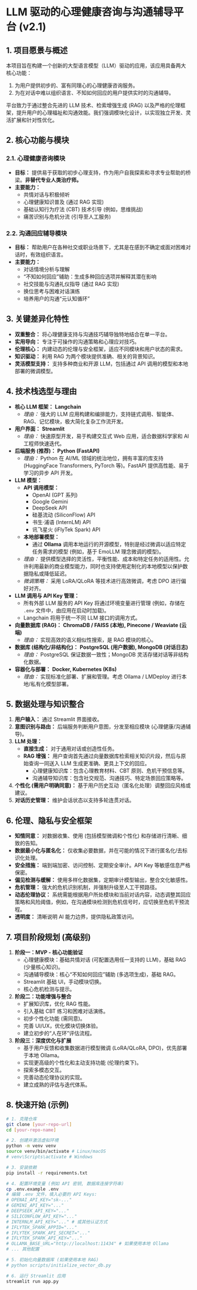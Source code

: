 # LLM 驱动的心理健康咨询与沟通辅导平台 (v2.1)

## 1. 项目愿景与概述

本项目旨在构建一个创新的大型语言模型（LLM）驱动的应用，该应用具备两大核心功能：
1.  为用户提供初步的、富有同理心的心理健康咨询服务。
2.  为在对话中难以组织语言、不知如何回应的用户提供实时的沟通辅导。

平台致力于通过整合先进的 LLM 技术、检索增强生成 (RAG) 以及严格的伦理框架，提升用户的心理福祉和沟通效能。我们强调模块化设计，以实现独立开发、灵活扩展和针对性优化。

## 2. 核心功能与模块

### 2.1. 心理健康咨询模块
* **目标：** 提供易于获取的初步心理支持，作为用户自我探索和寻求专业帮助的桥梁。**非替代专业人类治疗师。**
* **主要能力：**
    * 共情对话与积极倾听
    * 心理健康知识普及 (通过 RAG 实现)
    * 基础认知行为疗法 (CBT) 技术引导 (例如，思维挑战)
    * 痛苦识别与危机分流 (引导至人工服务)

### 2.2. 沟通回应辅导模块
* **目标：** 帮助用户在各种社交或职业场景下，尤其是在感到不确定或面对困难对话时，有效组织语言。
* **主要能力：**
    * 对话情境分析与理解
    * “不知如何回应”辅助：生成多种回应选项并解释其潜在影响
    * 社交技能与沟通礼仪指导 (通过 RAG 实现)
    * 换位思考与困难对话演练
    * 培养用户的沟通“元认知循环”

## 3. 关键差异化特性

* **双重整合：** 将心理健康支持与沟通技巧辅导独特地结合在单一平台。
* **实用导向：** 专注于可操作的沟通策略和心理应对技巧。
* **伦理核心：** 内建动态的伦理与安全框架，适应不同模块和用户状态的需求。
* **知识驱动：** 利用 RAG 为两个模块提供准确、相关的背景知识。
* **灵活模型支持：** 支持多种商业和开源 LLM，包括通过 API 调用的模型和本地部署的微调模型。

## 4. 技术栈选型与理由

* **核心 LLM 框架：** **Langchain**
    * *理由：* 强大的 LLM 应用构建和编排能力，支持链式调用、智能体、RAG、记忆模块，极大简化复杂工作流开发。
* **用户界面：** **Streamlit**
    * *理由：* 快速原型开发，易于构建交互式 Web 应用，适合数据科学家和 AI 工程师快速迭代。
* **后端服务 (推荐)：** **Python (FastAPI)**
    * *理由：* Python 在 AI/ML 领域的统治地位，拥有丰富的库支持 (HuggingFace Transformers, PyTorch 等)。FastAPI 提供高性能、易于学习的异步 API 开发。
* **LLM 模型：**
    * **API 调用模型：**
        * OpenAI (GPT 系列)
        * Google Gemini
        * DeepSeek API
        * 硅基流动 (SiliconFlow) API
        * 书生·浦语 (InternLM) API
        * 讯飞星火 (iFlyTek Spark) API
    * **本地部署模型：**
        * 通过 **Ollama** 调用本地运行的开源模型，特别是经过微调以适应特定任务需求的模型 (例如，基于 EmoLLM 理念微调的模型)。
    * *理由：* 提供模型选择的灵活性，平衡性能、成本和特定任务的适用性。允许利用最新的商业模型能力，同时也支持使用定制化的本地模型以保护数据隐私或降低延迟。
    * *微调策略：* 采用 LoRA/QLoRA 等技术进行高效微调，考虑 DPO 进行偏好对齐。
* **LLM 调用与 API Key 管理：**
    * 所有外部 LLM 服务的 API Key 将通过环境变量进行管理 (例如，存储在 `.env` 文件中，由应用在启动时加载)。
    * Langchain 将用于统一不同 LLM 接口的调用方式。
* **向量数据库 (RAG)：** **ChromaDB / FAISS (本地), Pinecone / Weaviate (云端)**
    * *理由：* 实现高效的语义相似性搜索，是 RAG 模块的核心。
* **数据库 (结构化/非结构化)：** **PostgreSQL (用户数据), MongoDB (对话日志)**
    * *理由：* PostgreSQL 保证数据一致性；MongoDB 灵活存储对话等非结构化数据。
* **容器化与部署：** **Docker, Kubernetes (K8s)**
    * *理由：* 实现标准化部署、扩展和管理。考虑 Ollama / LMDeploy 进行本地/私有化模型部署。

## 5. 数据处理与知识整合

1.  **用户输入：** 通过 Streamlit 界面接收。
2.  **意图识别与路由：** 后端服务判断用户意图，分发至相应模块 (心理健康/沟通辅导)。
3.  **LLM 处理：**
    * **直接生成：** 对于通用对话或创造性任务。
    * **RAG 增强：** 用户查询首先通过向量数据库检索相关知识片段，然后与原始查询一同送入 LLM 生成更准确、更具上下文的回应。
        * 心理健康知识库：包含心理教育材料、CBT 原则、危机干预信息等。
        * 沟通辅导知识库：包含社交规范、沟通技巧、特定场景回应策略等。
4.  **个性化 (需用户明确同意)：** 基于用户历史互动（匿名化处理）调整回应风格或建议。
5.  **对话历史管理：** 维护会话状态以支持多轮连贯对话。

## 6. 伦理、隐私与安全框架

* **知情同意：** 对数据收集、使用 (包括模型微调和个性化) 和存储进行清晰、细致的告知。
* **数据最小化与匿名化：** 仅收集必要数据，并在可能的情况下进行匿名化/去标识化处理。
* **安全措施：** 端到端加密、访问控制、定期安全审计。API Key 等敏感信息严格保密。
* **偏见检测与缓解：** 使用多样化数据集，定期审计模型输出，整合文化敏感性。
* **危机管理：** 强大的危机识别机制，并强制升级至人工干预路径。
* **动态伦理协议：** 系统需能根据用户所处模块和当前对话内容，动态调整其回应策略和风险阈值，例如，在沟通模块检测到危机信号时，应切换至危机干预流程。
* **透明度：** 清晰说明 AI 能力边界，提供隐私政策访问。

## 7. 项目阶段规划 (高级别)

1.  **阶段一：MVP - 核心功能验证**
    * 心理健康模块：基础共情对话 (可配置选用任一支持的 LLM)，基础 RAG (少量核心知识)。
    * 沟通辅导模块：核心“不知如何回应”辅助 (多选项生成)，基础 RAG。
    * Streamlit 基础 UI，手动模块切换。
    * 核心危机检测与提示。
2.  **阶段二：功能增强与整合**
    * 扩展知识库，优化 RAG 性能。
    * 引入基础 CBT 练习和困难对话演练。
    * 初步个性化功能 (需同意)。
    * 完善 UI/UX，优化模块切换体验。
    * 建立初步的“人在环”评估流程。
3.  **阶段三：深度优化与扩展**
    * 基于用户反馈和收集数据进行模型微调 (LoRA/QLoRA, DPO)，优先部署于本地 Ollama。
    * 实现更高级的个性化和主动支持功能 (伦理约束下)。
    * 探索多模态交互。
    * 完善动态伦理协议的实现。
    * 建立成熟的评估与迭代体系。

## 8. 快速开始 (示例)

```bash
# 1. 克隆仓库
git clone [your-repo-url]
cd [your-repo-name]

# 2. 创建并激活虚拟环境
python -m venv venv
source venv/bin/activate # Linux/macOS
# venv\Scripts\activate # Windows

# 3. 安装依赖
pip install -r requirements.txt

# 4. 配置环境变量 (例如 API 密钥, 数据库连接字符串)
cp .env.example .env
# 编辑 .env 文件，填入必要的 API Keys:
# OPENAI_API_KEY="sk-..."
# GEMINI_API_KEY="..."
# DEEPSEEK_API_KEY="..."
# SILICONFLOW_API_KEY="..."
# INTERNLM_API_KEY="..." # 或其他认证方式
# IFLYTEK_SPARK_APPID="..."
# IFLYTEK_SPARK_API_SECRET="..."
# IFLYTEK_SPARK_API_KEY="..."
# OLLAMA_BASE_URL="http://localhost:11434" # 如果使用本地 Ollama
# ... 其他配置

# 5. 初始化向量数据库 (如果使用本地 RAG)
# python scripts/initialize_vector_db.py

# 6. 运行 Streamlit 应用
streamlit run app.py
